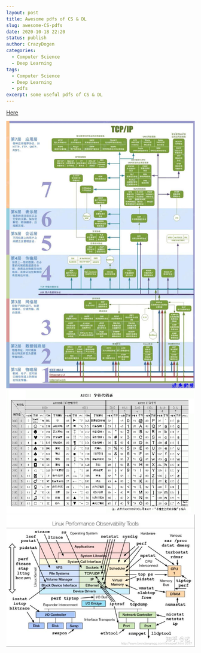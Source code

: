 ```yaml
---
layout: post
title: Awesome pdfs of CS & DL
slug: awesome-CS-pdfs
date: 2020-10-18 22:20
status: publish
author: CrazyDogen
categories: 
  - Computer Science
  - Deep Learning
tags: 
  - Computer Science
  - Deep Learning
  - pdfs
excerpt: some useful pdfs of CS & DL
---
```


[Here](https://github.com/crazydogen/crazydogen.github.io/tree/master/src/pdfs)

![OSI7-TCP/IP](./src/pics/OSI7-TCPorIP.jpg)
![ASCII](./src/pics/ASCII字符代码表.jpg)
![Linux Performance Obersevability Tools](./src/pics/Linux%20Performance%20Obersevability%20Tools.jpg)
